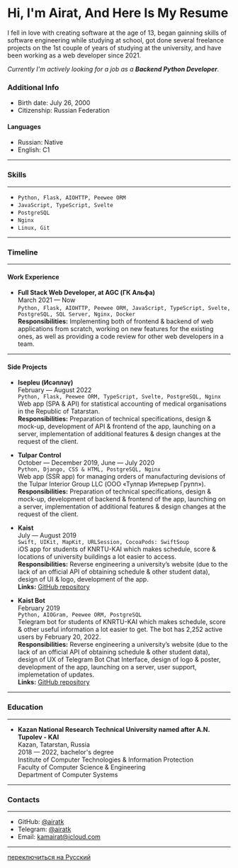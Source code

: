 # **Hi, I'm Airat, And Here Is My Resume**

I fell in love with creating software at the age of 13, began gainning skills of software engineering while studying at school, got done several freelance projects on the 1st couple of years of studying at the university, and have been working as a web developer since 2021.

_Currently I'm actively looking for a job as a **Backend Python Developer**._

### **Additional Info**

* Birth date: July 26, 2000
* Citizenship: Russian Federation

#### **Languages**

* Russian: Native
* English: C1


------

### **Skills**

------

* `Python, Flask, AIOHTTP, Peewee ORM`
* `JavaScript, TypeScript, Svelte`
* `PostgreSQL`
* `Nginx`
* `Linux, Git`


------

### **Timeline**

------

#### **Work Experience**

* **Full Stack Web Developer, at AGC (ГК Альфа)**  
  March 2021 — Now  
  `Python, Flask, AIOHTTP, Peewee ORM, JavaScript, TypeScript, Svelte, PostgreSQL, SQL Server, Nginx, Docker`  
  **Responsibilities:** Implementing both of frontend & backend of web applications from scratch, working on new features for the existing ones, as well as providing a code review for other web developers in a team.  

------

#### **Side Projects**

* **Isepleu (Исәпләү)**  
  February — August 2022  
  `Python, Flask, Peewee ORM, TypeScript, Svelte, PostgreSQL, Nginx`  
  Web app (SPA & API) for statistical accounting of medical organisations in the Republic of Tatarstan.  
  **Responsibilities:** Preparation of technical specifications, design & mock-up, development of API & frontend of the app, launching on a server, implementation of additional features & design changes at the request of the client.

* **Tulpar Control**  
  October — December 2019, June — July 2020  
  `Python, Django, CSS & HTML, PostgreSQL, Nginx`  
  Web app (SSR app) for managing orders of manufacturing devisions of the Tulpar Interior Group LLC (ООО «Тулпар Интерьер Групп»).  
  **Responsibilities:** Preparation of technical specifications, design & mock-up, development of backend & frontend of the app, launching on a server, implementation of additional features & design changes at the request of the client.

* **Kaist**  
  July — August 2019  
  `Swift, UIKit, MapKit, URLSession, CocoaPods: SwiftSoup`  
  iOS app for students of KNRTU-KAI which makes schedule, score & locations of university buildings a lot easier to access.  
  **Responsibilities:** Reverse engineering a university’s website (due to the lack of an official API of obtaining schedule & other student data), design of UI & logo, development of the app.  
  **Links:** [GitHub repository](https://github.com/airatk/kaist-ios)

* **Kaist Bot**  
  February 2019  
  `Python, AIOGram, Peewee ORM, PostgreSQL`  
  Telegram bot for students of KNRTU-KAI which makes schedule, score & other useful information a lot easier to get. The bot has 2,252 active users by February 20, 2022.  
  **Responsibilities:** Reverse engineering a university’s website (due to the lack of an official API of obtaining schedule & other student data), design of UX of Telegram Bot Chat Interface, design of logo & poster, development of the app, launching on a server, user support, implemetation of updates.  
  **Links:** [GitHub repository](https://github.com/airatk/kaishnik-bot)


------

### **Education**

------

* **Kazan National Research Technical University named after A.N. Tupolev - KAI**  
  Kazan, Tatarstan, Russia  
  2018 — 2022, bachelor's degree  
  Institute of Computer Technologies & Information Protection  
  Faculty of Computer Science & Engineering  
  Department of Computer Systems


------

### **Contacts**

------

* GitHub: [@airatk](https://github.com/airatk)
* Telegram: [@airatk](https://telegram.me/airatk)
* Email: [kamairat@icloud.com](mailto:kamairat@icloud.com)


------

[переключиться на Русский](https://github.com/airatk/airatk/blob/main/README-Russian.md)
